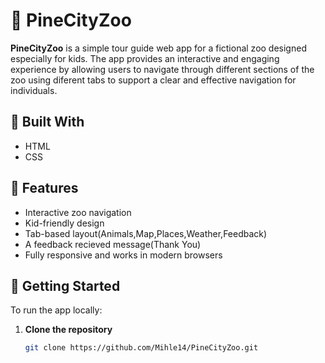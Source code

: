 # 🐾 PineCityZoo

**PineCityZoo** is a simple tour guide web app for a fictional zoo designed especially for kids. 
The app provides an interactive and engaging experience by allowing users to navigate through different sections of the zoo using diferent tabs to
support a clear and effective navigation for individuals.


## 🔧 Built With

- HTML
- CSS


## 🚀 Features

- Interactive zoo navigation
- Kid-friendly design
- Tab-based layout(Animals,Map,Places,Weather,Feedback)
- A feedback recieved message(Thank You)
- Fully responsive and works in modern browsers


## 📁 Getting Started

To run the app locally:

1. **Clone the repository**
   ```bash
   git clone https://github.com/Mihle14/PineCityZoo.git
